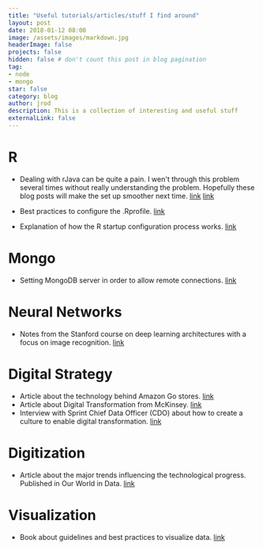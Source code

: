 ```yaml
---
title: "Useful tutorials/articles/stuff I find around"
layout: post
date: 2018-01-12 08:00
image: /assets/images/markdown.jpg
headerImage: false
projects: false
hidden: false # don't count this post in blog pagination
tag:
- node
- mongo
star: false
category: blog
author: jrod
description: This is a collection of interesting and useful stuff
externalLink: false
---
```


# R
-  Dealing with rJava can be quite a pain. I wen't through this problem several times without really understanding the problem. Hopefully these blog posts will make the set up smoother next time. [link](http://www.owsiak.org/r-3-4-rjava-macos-and-even-more-mess/) [link](http://www.owsiak.org/r-java-rjava-and-macos-adventures/)

-  Best practices to configure the .Rprofile. [link](http://kevinushey.github.io/blog/2015/02/02/rprofile-essentials/)
-  Explanation of how the R startup configuration process works. [link](https://cran.r-project.org/web/packages/startup/vignettes/startup-intro.html)

# Mongo
-  Setting MongoDB server in order to allow remote connections. [link](https://ianlondon.github.io/blog/mongodb-auth/)

# Neural Networks
-  Notes from the Stanford course on deep learning architectures with a focus on image recognition. [link](http://cs231n.github.io)

# Digital Strategy
-  Article about the technology behind Amazon Go stores. [link](https://arstechnica.com/information-technology/2017/04/how-amazon-go-probably-makes-just-walk-out-groceries-a-reality/)
-  Article about Digital Transformation from McKinsey. [link](https://www.mckinsey.com/business-functions/digital-mckinsey/our-insights/why-digital-transformation-is-now-on-the-ceos-shoulders?cid=eml-web)
-  Interview with Sprint Chief Data Officer (CDO) about how to create a culture to enable digital transformation. [link](https://www.mckinsey.com/business-functions/digital-mckinsey/our-insights/how-to-build-a-data-first-culture?cid=other-eml-alt-mip-mck-oth-1803&hlkid=0ffce3b35b8643a1ba1672ba70262edd&hctky=10288480&hdpid=80e7db92-1a3c-4dca-90e5-2cc354bd9577)

# Digitization
-  Article about the major trends influencing the technological progress. Published in Our World in Data. [link](https://ourworldindata.org/technological-progress#exponential-increase-of-the-quality-exponential-decrease-of-the-price-of-digital-cameras)

# Visualization
-  Book about guidelines and best practices to visualize data. [link](http://serialmentor.com/dataviz/)
